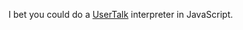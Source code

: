 I bet you could do a <a href="http://scripting.com/frontier/manual/chapter04.html">UserTalk</a> interpreter in JavaScript.
